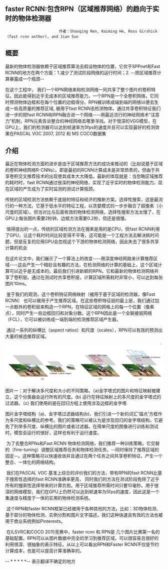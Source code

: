 ## faster RCNN:包含RPN（区域推荐网络）的趋向于实时的物体检测器

 							作者：Shaoqing Ren, Kaiming He, Ross Girshick（fast rcnn anthor), and Jian Sun



## 概要

最新的物体检测器依赖于区域推荐算法去假设物体的位置，它优于SPPnet和Fast RCNN的地方在两个方面：1.减少了测试阶段网络的运行时间；2. --把区域推荐计算暴露成一个瓶颈-- 

在这个工程中， 我们一个RPN网络来和检测网络一同共享了整个图片的卷积特征。因此能得到近乎无成本的区域推荐能力。一个RPN是一个全卷积网络，它同时预测物体边框和在每个位置的边框得分。RPN被训练成端到端的网络以便去生成一些高质量的推荐区域,  被用于fast RCNN去检测物体。通过共享卷积特征我们进一步的把fast RCNN和RPN融合进一个网络----用最近流行的神经网络术“注意力”机制，RPN元素告诉整合的神经网络去哪里寻找。对于很深的VGG模型，在GPU上，我们的检测器可以达到帧速率为5fps的速度并且可以实现最好的检测效果在PASCAL VOC 2007, 2012 和 MS COCO数据集



## 介绍

​	最近在物体检测方面的进步是由于区域推荐方法的成功来推动的（比如说基于区域的卷积神经网络R-CNNs）。即是最初的RCNN计算成本是非常昂贵的，但由于共享卷积交叉推荐技术的出现使其成本大大降低。最新的体现就是：当忽略区域推荐的耗时时，fast RCNN通过很深的神经网络，实现了近乎实时的物体检测能力。现在区域的产生成为了实时监测的测试计算瓶颈。

​	传统的区域检测方法依赖于底层的特征和经济的推断方案。选择性搜索，这是最流行的一种方法，它基于低水平的特征工程，以贪婪模式的一步步融合了超像素（小尺度的区域）。但当对比与后面有效的物体检测网络，选择性搜索方法太慢了，在GPU上每张图片需要2秒钟。边框方法需要0.2秒，但还是很慢。

​	值得提出的一点，传统的区域检测方法在搜素是用的是CPU，但fast RCNN利用了GPU，让这个耗时时间比较变得不平等，这可能是一个工程方法去解决耗时问题，但是反复的应用GPU会忽视这个下游的物体检测网络，因此失去了很多共享计算的机会

​	在这片论文中，我们展示了一个算法上的改变----用深度神经网路来计算推荐区域----这会产生一个精妙且有趣的方法，在检测网络的计算的基础上，这个区域计算可以近乎是无成本的。最后我们引进新颖的RPN，它和最新的物体检测网络共享了卷积层。通过在测试时共享卷积层，计算区域所需耗时非常小，可以达到每张图片10ms。

​	鉴于我们的观测，这个卷积特征网络映射（被用于基于区域的检测器，像Fast RCNN） 也可以被用于产生推荐区域。在这些卷积特征层的最上层，我们通过加一点额外的卷积层来构造一个RPN，在特征区域的网格上的每一个位置（像素点），同时产生一些边框回归和对象分数。这个RPN因此是一个全联接层网络（FCL），它可以被训练成一端到端的检测推荐区域产生器。

​	通过一系列的纵横比（aspect ratios）和尺度（scales），RPN可以有效的预测出大量的候选推荐区域。

![image-20181116192434070](https://raw.githubusercontent.com/lxy5513/Markdown_image_dateset/master/image-20181116192434070.png)



图片一：对于解决多尺度和大小的不同策略。（a)金字塔式的图片和特征映射被建立，这个分类器会运行所有的尺度。(b) 运行在特征映射上的多尺度的金字塔式的过滤器。（c) 我们使用的是在回归方程上使用涉及边框的金字塔

​	图片金字塔结构（a)、金字塔过滤器结构(b)、我们引进一个新的词汇'锚点'方框作为多尺度和纵横比的参考。我们的策略可以被认为是涉及回归的金字塔结构，它避免了列举多尺度、纵横比的图片或者过滤器。在用单尺度的图像进行训练和测试时，模型会运行的很好，这样也有利于运行速度。

​	为了去整合RPNs和Fast RCNN 物体检测网络，我们推荐一种训练策略，它交替的（fine-tuning）调整区域推荐任务和物体检测任务，--同时保持了推荐区域的固定--。这种策略可以快速收敛并且通过在两个任务之间共享卷积特征，产生一个整合、一体化的网络结构。

​	我们在PASCAL VOC 基准上综合的评价我们的方法，带有RPN的fast RCNN比基于搜索性选择的fast RCNN准确率更高， 同时我们的方法在测试阶段免除了近乎所有的搜索性选择带来的计算负担。用于区域推荐所需时间只要10毫秒。用于很深的网络模型，我们在GPU上仍然可以达到帧速率为5fps的速度，因此这是一个集速度与精度于一体的实用的物体检测系统。

​	这个RPN和faster RCNN框架已经被用于各种其他的方法，比如：3D物体检测、基于部分的物体检测、实例分割和图片文字描述。我们这种快速且有效的方法也被用于商业系统例如Pinterests。

​	在ILSVRC和COCO 2015竞赛中，faster rcnn 和 RPN是 几个图片比赛第一名的基础配置。RPN可以从图片数据中完全的学习到推荐区域，可以很容易且很好的利用很深、很抽象的表示特征。从以上可以看出RPN和Faster RCNN不仅是节约计算成本，也是可以提高计算准确率的。





















































-- * * * * *--  表示翻译不确定的地方